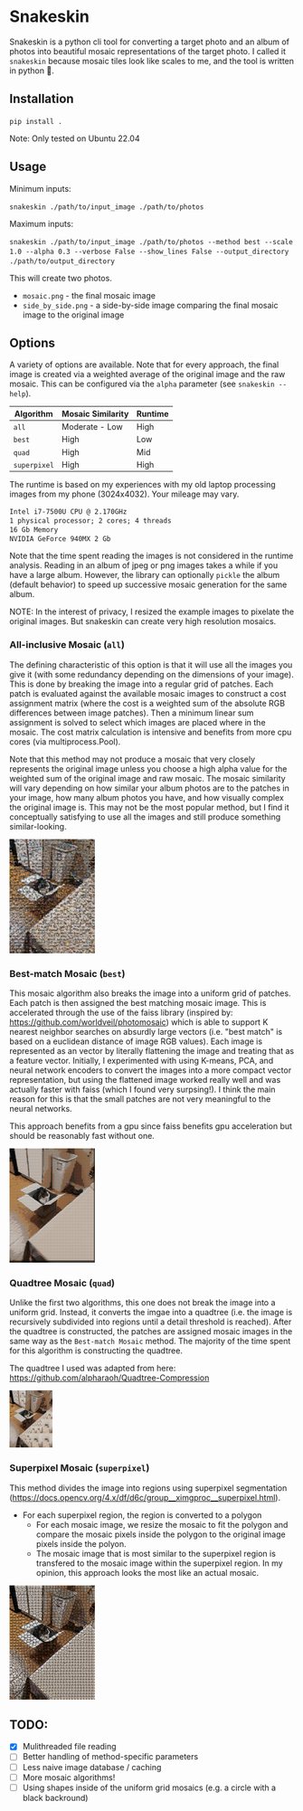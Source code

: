 # Snakeskin

Snakeskin is a python cli tool for converting a target photo and an album of photos into beautiful mosaic representations of the target photo. I called it `snakeskin` because mosaic tiles look like scales to me, and the tool is written in python :snake:.

## Installation

`pip install .`

Note: Only tested on Ubuntu 22.04

## Usage

Minimum inputs:

`snakeskin ./path/to/input_image ./path/to/photos`

Maximum inputs:

`snakeskin ./path/to/input_image ./path/to/photos --method best --scale 1.0 --alpha 0.3 --verbose False --show_lines False --output_directory ./path/to/output_directory`

This will create two photos.
- `mosaic.png` - the final mosaic image
- `side_by_side.png` - a side-by-side image comparing the final mosaic image to the original image

## Options

A variety of options are available. Note that for every approach, the final image is created via a weighted average of the original image and the raw mosaic. This can be configured via the `alpha` parameter (see `snakeskin --help`).

| Algorithm  | Mosaic Similarity  | Runtime  |
|---|---|---|
| `all`  |  Moderate - Low | High  |
| `best`  | High  |  Low |
| `quad`  | High  | Mid  |
| `superpixel`  | High  |  High |

The runtime is based on my experiences with my old laptop processing images from my phone (3024x4032). Your mileage may vary.
```
Intel i7-7500U CPU @ 2.170GHz
1 physical processor; 2 cores; 4 threads
16 Gb Memory
NVIDIA GeForce 940MX 2 Gb
```

Note that the time spent reading the images is not considered in the runtime analysis. Reading in an album of jpeg or png images takes a while if you have a large album. However, the library can optionally `pickle` the album (default behavior) to speed up successive mosaic generation for the same album. 

NOTE: In the interest of privacy, I resized the example images to pixelate the original images. But snakeskin can create very high resolution mosaics.

### All-inclusive Mosaic (`all`)

The defining characteristic of this option is that it will use all the images you give it (with some redundancy depending on the dimensions of your image). This is done by breaking the image into a regular grid of patches. Each patch is evaluated against the available mosaic images to construct a cost assignment matrix (where the cost is a weighted sum of the absolute RGB differences between image patches). Then a minimum linear sum assignment is solved to select which images are placed where in the mosaic. The cost matrix calculation is intensive and benefits from more cpu cores (via multiprocess.Pool).

Note that this method may not produce a mosaic that very closely represents the original image unless you choose a high alpha value for the weighted sum of the original image and raw mosaic. The mosaic similarity will vary depending on how similar your album photos are to the patches in your image, how many album photos you have, and how visually complex the original image is. This may not be the most popular method, but I find it conceptually satisfying to use all the images and still produce something similar-looking.

![All-inclusive Mosaic](photos/all.png)

### Best-match Mosaic (`best`)

This mosaic algorithm also breaks the image into a uniform grid of patches. Each patch is then assigned the best matching mosaic image. This is accelerated through the use of the faiss library (inspired by: https://github.com/worldveil/photomosaic) which is able to support K nearest neighbor searches on absurdly large vectors (i.e. "best match" is based on a euclidean distance of image RGB values). Each image is represented as an vector by literally flattening the image and treating that as a feature vector. Initially, I experimented with using K-means, PCA, and neural network encoders to convert the images into a more compact vector representation, but using the flattened image worked really well and was actually faster with faiss (which I found very surpsing!). I think the main reason for this is that the small patches are not very meaningful to the neural networks. 

This approach benefits from a gpu since faiss benefits gpu acceleration but should be reasonably fast without one.

![Best-match Mosaic](photos/best.png)

### Quadtree Mosaic (`quad`)

Unlike the first two algorithms, this one does not break the image into a uniform grid. Instead, it converts the imgae into a quadtree (i.e. the image is recursively subdivided into regions until a detail threshold is reached). After the quadtree is constructed, the patches are assigned mosaic images in the same way as the `Best-match Mosaic` method. The majority of the time spent for this algorithm is constructing the quadtree.

The quadtree I used was adapted from here: https://github.com/alpharaoh/Quadtree-Compression

![Quadtree Mosaic](photos/quad.png)

### Superpixel Mosaic  (`superpixel`)

This method divides the image into regions using superpixel segmentation (https://docs.opencv.org/4.x/df/d6c/group__ximgproc__superpixel.html).
- For each superpixel region, the region is converted to a polygon
  - For each mosaic image, we resize the mosaic to fit the polygon and compare the mosaic pixels inside the polygon to the original image pixels inside the polyon.
  - The mosaic image that is most similar to the superpixel region is transfered to the mosaic image within the superpixel region.
In my opinion, this approach looks the most like an actual mosaic.

![Superpixel Mosaic](photos/superpixel.png)

## TODO:
- [x] Mulithreaded file reading
- [ ] Better handling of method-specific parameters
- [ ] Less naive image database / caching
- [ ] More mosaic algorithms!
- [ ] Using shapes inside of the uniform grid mosaics (e.g. a circle with a black backround)

